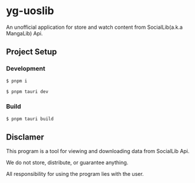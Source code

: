 # yg-uoslib

An unofficial application for store and watch content from SocialLib(a.k.a MangaLib) Api.

## Project Setup

### Development

```bash
$ pnpm i
```

```bash
$ pnpm tauri dev
```

### Build

```bash
$ pnpm tauri build
```

## Disclamer

This program is a tool for viewing and downloading data from SocialLib Api.

We do not store, distribute, or guarantee anything.

All responsibility for using the program lies with the user.

